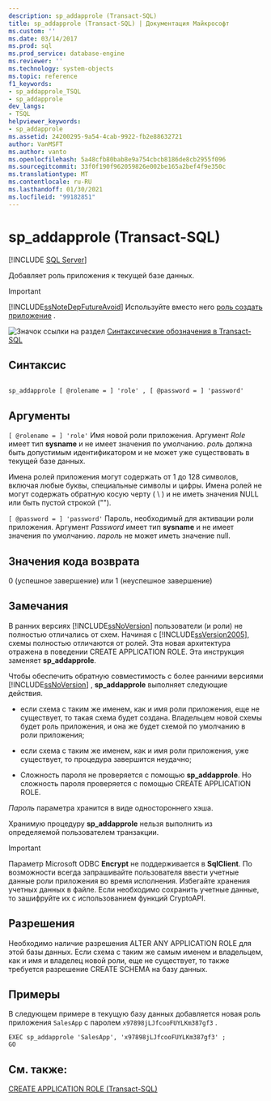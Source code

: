 ```yaml
---
description: sp_addapprole (Transact-SQL)
title: sp_addapprole (Transact-SQL) | Документация Майкрософт
ms.custom: ''
ms.date: 03/14/2017
ms.prod: sql
ms.prod_service: database-engine
ms.reviewer: ''
ms.technology: system-objects
ms.topic: reference
f1_keywords:
- sp_addapprole_TSQL
- sp_addapprole
dev_langs:
- TSQL
helpviewer_keywords:
- sp_addapprole
ms.assetid: 24200295-9a54-4cab-9922-fb2e88632721
author: VanMSFT
ms.author: vanto
ms.openlocfilehash: 5a48cfb80bab8e9a754cbcb8186de8cb2955f096
ms.sourcegitcommit: 33f0f190f962059826e002be165a2bef4f9e350c
ms.translationtype: MT
ms.contentlocale: ru-RU
ms.lasthandoff: 01/30/2021
ms.locfileid: "99182851"
---
```

# <a name="sp_addapprole-transact-sql"></a>sp_addapprole (Transact-SQL)
[!INCLUDE [SQL Server](../../includes/applies-to-version/sqlserver.md)]

  Добавляет роль приложения к текущей базе данных.  
  
> [!IMPORTANT]  
>  [!INCLUDE[ssNoteDepFutureAvoid](../../includes/ssnotedepfutureavoid-md.md)] Используйте вместо него [роль создать приложение](../../t-sql/statements/create-application-role-transact-sql.md) .  
  
 ![Значок ссылки на раздел](../../database-engine/configure-windows/media/topic-link.gif "Значок ссылки на раздел") [Синтаксические обозначения в Transact-SQL](../../t-sql/language-elements/transact-sql-syntax-conventions-transact-sql.md)  
  
## <a name="syntax"></a>Синтаксис  
  
```  
  
sp_addapprole [ @rolename = ] 'role' , [ @password = ] 'password'  
```  
  
## <a name="arguments"></a>Аргументы  
`[ @rolename = ] 'role'` Имя новой роли приложения. Аргумент *Role* имеет тип **sysname** и не имеет значения по умолчанию. *роль* должна быть допустимым идентификатором и не может уже существовать в текущей базе данных.  
  
 Имена ролей приложения могут содержать от 1 до 128 символов, включая любые буквы, специальные символы и цифры. Имена ролей не могут содержать обратную косую черту ( \\ ) и не иметь значения NULL или быть пустой строкой ("").  
  
`[ @password = ] 'password'` Пароль, необходимый для активации роли приложения. Аргумент *Password* имеет тип **sysname** и не имеет значения по умолчанию. *пароль* не может иметь значение null.  
  
## <a name="return-code-values"></a>Значения кода возврата  
 0 (успешное завершение) или 1 (неуспешное завершение)  
  
## <a name="remarks"></a>Замечания  
 В ранних версиях [!INCLUDE[ssNoVersion](../../includes/ssnoversion-md.md)] пользователи (и роли) не полностью отличались от схем. Начиная с [!INCLUDE[ssVersion2005](../../includes/ssversion2005-md.md)], схемы полностью отличаются от ролей. Эта новая архитектура отражена в поведении CREATE APPLICATION ROLE. Эта инструкция заменяет **sp_addapprole**.  
  
 Чтобы обеспечить обратную совместимость с более ранними версиями [!INCLUDE[ssNoVersion](../../includes/ssnoversion-md.md)] , **sp_addapprole** выполняет следующие действия.  
  
-   если схема с таким же именем, как и имя роли приложения, еще не существует, то такая схема будет создана. Владельцем новой схемы будет роль приложения, и она же будет схемой по умолчанию в роли приложения;  
  
-   если схема с таким же именем, как и имя роли приложения, уже существует, то процедура завершится неудачно;  
  
-   Сложность пароля не проверяется с помощью **sp_addapprole**. Но сложность пароля проверяется с помощью CREATE APPLICATION ROLE.  
  
 *Пароль* параметра хранится в виде одностороннего хэша.  
  
 Хранимую процедуру **sp_addapprole** нельзя выполнить из определяемой пользователем транзакции.  
  
> [!IMPORTANT]  
>  Параметр Microsoft ODBC **Encrypt** не поддерживается в **SqlClient**. По возможности всегда запрашивайте пользователя ввести учетные данные роли приложения во время исполнения. Избегайте хранения учетных данных в файле. Если необходимо сохранить учетные данные, то зашифруйте их с использованием функций CryptoAPI.  
  
## <a name="permissions"></a>Разрешения  
 Необходимо наличие разрешения ALTER ANY APPLICATION ROLE для этой базы данных. Если схема с таким же самым именем и владельцем, как и имя и владелец новой роли, еще не существует, то также требуется разрешение CREATE SCHEMA на базу данных.  
  
## <a name="examples"></a>Примеры  
 В следующем примере в текущую базу данных добавляется новая роль приложения `SalesApp` с паролем `x97898jLJfcooFUYLKm387gf3` .  
  
```  
EXEC sp_addapprole 'SalesApp', 'x97898jLJfcooFUYLKm387gf3' ;  
GO  
```  
  
## <a name="see-also"></a>См. также:  
 [CREATE APPLICATION ROLE (Transact-SQL)](../../t-sql/statements/create-application-role-transact-sql.md)  
  
  
